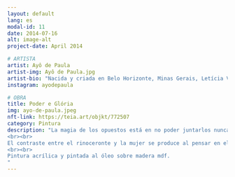```yaml
---
layout: default
lang: es
modal-id: 11
date: 2014-07-16
alt: image-alt
project-date: April 2014

# ARTISTA
artist: Ayô de Paula
artist-img: Ayô de Paula.jpg
artist-bio: "Nacida y criada en Belo Horizonte, Minas Gerais, Letícia Valentino es una tatuadora autodidacta. Tiene la alegría de vivir y cierta rebeldía como sus principales motivaciones para crear. A través del arte puede crear fugas y escapes de una realidad distópica y al mismo tiempo denunciarla. Es apasionada por retratar el mundo y las personas que la rodean a través de los garabatos."
instagram: ayodepaula

# OBRA
title: Poder e Glória
img: ayo-de-paula.jpeg
nft-link: https://teia.art/objkt/772507
category: Pintura
description: "La magia de los opuestos está en no poder juntarlos nunca, como el agua y el aceite, sino en entender que no tiene sentido si los ves separados. Para que exista el contraste, es necesario que estén juntos, así el agua y el vino serán la pareja más inseparable entre los vivos.
<br><br>
El contraste entre el rinoceronte y la mujer se produce al pensar en el animal como personificación del poder y la figura femenina como gloria, realeza y viceversa. Así expresan un matrimonio incondicional e inseparable, teniendo sentido sólo cuando están juntos.
<br><br>
Pintura acrílica y pintada al óleo sobre madera mdf.
"
---
```

